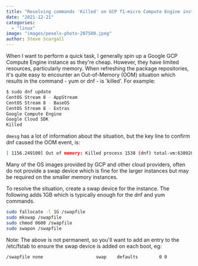 ```yaml
---
title: "Resolving commands 'Killed' on GCP f1-micro Compute Engine instances"
date: "2021-12-21"
categories: 
  - "linux"
image: "images/pexels-photo-207580.jpeg"
author: Steve Scargall
---
```


When I want to perform a quick task, I generally spin up a Google GCP Compute Engine instance as they're cheap. However, they have limited resources, particularly memory. When refreshing the package repositories, it's quite easy to encounter an Out-of-Memory (OOM) situation which results in the command - yum or dnf - is 'killed'. For example:

```bash
$ sudo dnf update 
CentOS Stream 8 - AppStream                                                                                                  8.3 MB/s |  18 MB     00:02    
CentOS Stream 8 - BaseOS                                                                                                      13 MB/s |  16 MB     00:01    
CentOS Stream 8 - Extras                                                                                                      69 kB/s |  16 kB     00:00    
Google Compute Engine                                                                                                         20 kB/s | 9.4 kB     00:00    
Google Cloud SDK                                                                                                              24 MB/s |  43 MB     00:01    
Killed
```

`dmesg` has a lot of information about the situation, but the key line to confirm dnf caused the OOM event, is:

```bash
[ 1156.249100] Out of memory: Killed process 1538 (dnf) total-vm:638020kB, anon-rss:290432kB, file-rss:0kB, shmem-rss:0kB, UID:0 pgtables:1244kB oom_score_adj:0
```

Many of the OS images provided by GCP and other cloud providers, often do not provide a swap device which is fine for the larger instances but may be required on the smaller memory instances.

To resolve the situation, create a swap device for the instance. The following adds 1GB which is typically enough for the dnf and yum commands.

```bash
sudo fallocate -l 1G /swapfile
sudo mkswap /swapfile
sudo chmod 0600 /swapfile
sudo swapon /swapfile
```

Note: The above is not permanent, so you'll want to add an entry to the /etc/fstab to ensure the swap device is added on each boot, eg:

```bash
/swapfile none                    swap    defaults        0 0
```
